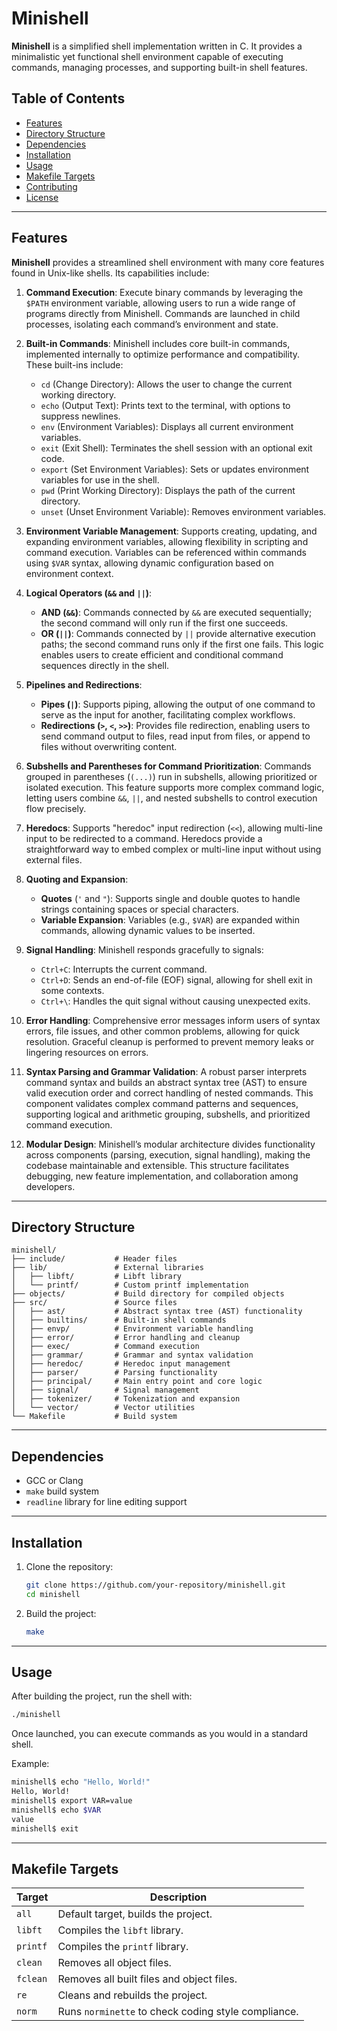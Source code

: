 # Minishell

**Minishell** is a simplified shell implementation written in C. It provides a minimalistic yet functional shell environment capable of executing commands, managing processes, and supporting built-in shell features.

## Table of Contents

- [Features](#features)
- [Directory Structure](#directory-structure)
- [Dependencies](#dependencies)
- [Installation](#installation)
- [Usage](#usage)
- [Makefile Targets](#makefile-targets)
- [Contributing](#contributing)
- [License](#license)

---

## Features

**Minishell** provides a streamlined shell environment with many core features found in Unix-like shells. Its capabilities include:

1. **Command Execution**: Execute binary commands by leveraging the `$PATH` environment variable, allowing users to run a wide range of programs directly from Minishell. Commands are launched in child processes, isolating each command’s environment and state.

2. **Built-in Commands**: Minishell includes core built-in commands, implemented internally to optimize performance and compatibility. These built-ins include:
   - `cd` (Change Directory): Allows the user to change the current working directory.
   - `echo` (Output Text): Prints text to the terminal, with options to suppress newlines.
   - `env` (Environment Variables): Displays all current environment variables.
   - `exit` (Exit Shell): Terminates the shell session with an optional exit code.
   - `export` (Set Environment Variables): Sets or updates environment variables for use in the shell.
   - `pwd` (Print Working Directory): Displays the path of the current directory.
   - `unset` (Unset Environment Variable): Removes environment variables.

3. **Environment Variable Management**: Supports creating, updating, and expanding environment variables, allowing flexibility in scripting and command execution. Variables can be referenced within commands using `$VAR` syntax, allowing dynamic configuration based on environment context.

4. **Logical Operators (`&&` and `||`)**: 
   - **AND (`&&`)**: Commands connected by `&&` are executed sequentially; the second command will only run if the first one succeeds.
   - **OR (`||`)**: Commands connected by `||` provide alternative execution paths; the second command runs only if the first one fails. 
   This logic enables users to create efficient and conditional command sequences directly in the shell.

5. **Pipelines and Redirections**:
   - **Pipes (`|`)**: Supports piping, allowing the output of one command to serve as the input for another, facilitating complex workflows.
   - **Redirections (`>`, `<`, `>>`)**: Provides file redirection, enabling users to send command output to files, read input from files, or append to files without overwriting content.

6. **Subshells and Parentheses for Command Prioritization**: Commands grouped in parentheses (`(...)`) run in subshells, allowing prioritized or isolated execution. This feature supports more complex command logic, letting users combine `&&`, `||`, and nested subshells to control execution flow precisely.

7. **Heredocs**: Supports "heredoc" input redirection (`<<`), allowing multi-line input to be redirected to a command. Heredocs provide a straightforward way to embed complex or multi-line input without using external files.

8. **Quoting and Expansion**:
   - **Quotes** (`'` and `"`): Supports single and double quotes to handle strings containing spaces or special characters.
   - **Variable Expansion**: Variables (e.g., `$VAR`) are expanded within commands, allowing dynamic values to be inserted.

9. **Signal Handling**: Minishell responds gracefully to signals:
   - `Ctrl+C`: Interrupts the current command.
   - `Ctrl+D`: Sends an end-of-file (EOF) signal, allowing for shell exit in some contexts.
   - `Ctrl+\`: Handles the quit signal without causing unexpected exits.

10. **Error Handling**: Comprehensive error messages inform users of syntax errors, file issues, and other common problems, allowing for quick resolution. Graceful cleanup is performed to prevent memory leaks or lingering resources on errors.

11. **Syntax Parsing and Grammar Validation**: A robust parser interprets command syntax and builds an abstract syntax tree (AST) to ensure valid execution order and correct handling of nested commands. This component validates complex command patterns and sequences, supporting logical and arithmetic grouping, subshells, and prioritized command execution.

12. **Modular Design**: Minishell’s modular architecture divides functionality across components (parsing, execution, signal handling), making the codebase maintainable and extensible. This structure facilitates debugging, new feature implementation, and collaboration among developers.

---

## Directory Structure

```
minishell/
├── include/           # Header files
├── lib/               # External libraries
│   ├── libft/         # Libft library
│   └── printf/        # Custom printf implementation
├── objects/           # Build directory for compiled objects
├── src/               # Source files
│   ├── ast/           # Abstract syntax tree (AST) functionality
│   ├── builtins/      # Built-in shell commands
│   ├── envp/          # Environment variable handling
│   ├── error/         # Error handling and cleanup
│   ├── exec/          # Command execution
│   ├── grammar/       # Grammar and syntax validation
│   ├── heredoc/       # Heredoc input management
│   ├── parser/        # Parsing functionality
│   ├── principal/     # Main entry point and core logic
│   ├── signal/        # Signal management
│   ├── tokenizer/     # Tokenization and expansion
│   └── vector/        # Vector utilities
└── Makefile           # Build system
```

---

## Dependencies

- GCC or Clang
- `make` build system
- `readline` library for line editing support

---

## Installation

1. Clone the repository:
   ```bash
   git clone https://github.com/your-repository/minishell.git
   cd minishell
   ```

2. Build the project:
   ```bash
   make
   ```

---

## Usage

After building the project, run the shell with:
```bash
./minishell
```

Once launched, you can execute commands as you would in a standard shell.

Example:
```bash
minishell$ echo "Hello, World!"
Hello, World!
minishell$ export VAR=value
minishell$ echo $VAR
value
minishell$ exit
```

---

## Makefile Targets

| Target    | Description                                         |
|-----------|-----------------------------------------------------|
| `all`     | Default target, builds the project.                 |
| `libft`   | Compiles the `libft` library.                       |
| `printf`  | Compiles the `printf` library.                      |
| `clean`   | Removes all object files.                           |
| `fclean`  | Removes all built files and object files.           |
| `re`      | Cleans and rebuilds the project.                    |
| `norm`    | Runs `norminette` to check coding style compliance. |


